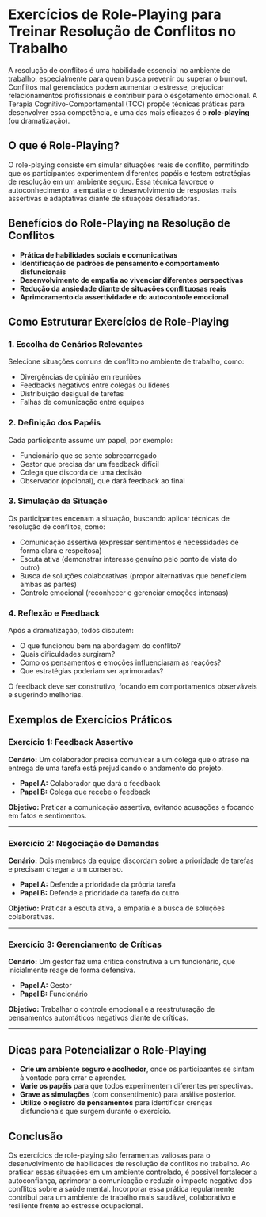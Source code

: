 
# Exercícios de Role-Playing para Treinar Resolução de Conflitos no Trabalho

A resolução de conflitos é uma habilidade essencial no ambiente de trabalho, especialmente para quem busca prevenir ou superar o burnout. Conflitos mal gerenciados podem aumentar o estresse, prejudicar relacionamentos profissionais e contribuir para o esgotamento emocional. A Terapia Cognitivo-Comportamental (TCC) propõe técnicas práticas para desenvolver essa competência, e uma das mais eficazes é o **role-playing** (ou dramatização).

## O que é Role-Playing?

O role-playing consiste em simular situações reais de conflito, permitindo que os participantes experimentem diferentes papéis e testem estratégias de resolução em um ambiente seguro. Essa técnica favorece o autoconhecimento, a empatia e o desenvolvimento de respostas mais assertivas e adaptativas diante de situações desafiadoras.

## Benefícios do Role-Playing na Resolução de Conflitos

- **Prática de habilidades sociais e comunicativas**
- **Identificação de padrões de pensamento e comportamento disfuncionais**
- **Desenvolvimento de empatia ao vivenciar diferentes perspectivas**
- **Redução da ansiedade diante de situações conflituosas reais**
- **Aprimoramento da assertividade e do autocontrole emocional**

## Como Estruturar Exercícios de Role-Playing

### 1. Escolha de Cenários Relevantes

Selecione situações comuns de conflito no ambiente de trabalho, como:

- Divergências de opinião em reuniões
- Feedbacks negativos entre colegas ou líderes
- Distribuição desigual de tarefas
- Falhas de comunicação entre equipes

### 2. Definição dos Papéis

Cada participante assume um papel, por exemplo:

- Funcionário que se sente sobrecarregado
- Gestor que precisa dar um feedback difícil
- Colega que discorda de uma decisão
- Observador (opcional), que dará feedback ao final

### 3. Simulação da Situação

Os participantes encenam a situação, buscando aplicar técnicas de resolução de conflitos, como:

- Comunicação assertiva (expressar sentimentos e necessidades de forma clara e respeitosa)
- Escuta ativa (demonstrar interesse genuíno pelo ponto de vista do outro)
- Busca de soluções colaborativas (propor alternativas que beneficiem ambas as partes)
- Controle emocional (reconhecer e gerenciar emoções intensas)

### 4. Reflexão e Feedback

Após a dramatização, todos discutem:

- O que funcionou bem na abordagem do conflito?
- Quais dificuldades surgiram?
- Como os pensamentos e emoções influenciaram as reações?
- Que estratégias poderiam ser aprimoradas?

O feedback deve ser construtivo, focando em comportamentos observáveis e sugerindo melhorias.

## Exemplos de Exercícios Práticos

### Exercício 1: Feedback Assertivo

**Cenário:** Um colaborador precisa comunicar a um colega que o atraso na entrega de uma tarefa está prejudicando o andamento do projeto.

- **Papel A:** Colaborador que dará o feedback
- **Papel B:** Colega que recebe o feedback

**Objetivo:** Praticar a comunicação assertiva, evitando acusações e focando em fatos e sentimentos.

---

### Exercício 2: Negociação de Demandas

**Cenário:** Dois membros da equipe discordam sobre a prioridade de tarefas e precisam chegar a um consenso.

- **Papel A:** Defende a prioridade da própria tarefa
- **Papel B:** Defende a prioridade da tarefa do outro

**Objetivo:** Praticar a escuta ativa, a empatia e a busca de soluções colaborativas.

---

### Exercício 3: Gerenciamento de Críticas

**Cenário:** Um gestor faz uma crítica construtiva a um funcionário, que inicialmente reage de forma defensiva.

- **Papel A:** Gestor
- **Papel B:** Funcionário

**Objetivo:** Trabalhar o controle emocional e a reestruturação de pensamentos automáticos negativos diante de críticas.

---

## Dicas para Potencializar o Role-Playing

- **Crie um ambiente seguro e acolhedor**, onde os participantes se sintam à vontade para errar e aprender.
- **Varie os papéis** para que todos experimentem diferentes perspectivas.
- **Grave as simulações** (com consentimento) para análise posterior.
- **Utilize o registro de pensamentos** para identificar crenças disfuncionais que surgem durante o exercício.

## Conclusão

Os exercícios de role-playing são ferramentas valiosas para o desenvolvimento de habilidades de resolução de conflitos no trabalho. Ao praticar essas situações em um ambiente controlado, é possível fortalecer a autoconfiança, aprimorar a comunicação e reduzir o impacto negativo dos conflitos sobre a saúde mental. Incorporar essa prática regularmente contribui para um ambiente de trabalho mais saudável, colaborativo e resiliente frente ao estresse ocupacional.
```

